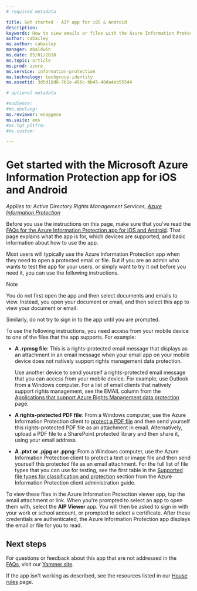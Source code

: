 ```yaml
---
# required metadata

title: Get started - AIP app for iOS & Android
description:
keywords: How to view emails or files with the Azure Information Protection app for iOS and Android
author: cabailey
ms.author: cabailey
manager: mbaldwin
ms.date: 05/01/2018
ms.topic: article
ms.prod: azure
ms.service: information-protection
ms.technology: techgroup-identity
ms.assetid: 3d5d18d8-7b2e-456c-bb45-48da4eb55544

# optional metadata

#audience:
#ms.devlang:
ms.reviewer: esaggese
ms.suite: ems
#ms.tgt_pltfrm:
#ms.custom:

---
```


# Get started with the Microsoft Azure Information Protection app for iOS and Android

*Applies to: Active Directory Rights Management Services, [Azure Information Protection](https://azure.microsoft.com/pricing/details/information-protection)*

Before you use the instructions on this page, make sure that you've read the [FAQs for the Azure Information Protection app for iOS and Android](mobile-app-faq.md). That page explains what the app is for, which devices are supported, and basic information about how to use the app.

Most users will typically use the Azure Information Protection app when they need to open a protected email or file. But if you are an admin who wants to test the app for your users, or simply want to try it out before you need it, you can use the following instructions.

> [!NOTE]
> You do not first open the app and then select documents and emails to view. Instead, you open your document or email, and then select this app to view your document or email.
>
> Similarly, do not try to sign in to the app until you are prompted.

To use the following instructions, you need access from your mobile device to one of the files that the app supports. For example:

- **A .rpmsg file**: This is a rights-protected email message that displays as an attachment in an email message when your email app on your mobile device does not natively support rights management data protection. 
    
    Use another device to send yourself a rights-protected email message that you can access from your mobile device. For example, use Outlook from a Windows computer. For a list of email clients that natively support rights management, see the EMAIL column from the [Applications that support Azure Rights Management data protection](../get-started/requirements-applications.md) page.

- **A rights-protected PDF file**: From a Windows computer, use the Azure Information Protection client to [protect a PDF file](client-classify-protect.md) and then send yourself this rights-protected PDF file as an attachment in email. Alternatively, upload a PDF file to a SharePoint protected library and then share it, using your email address.

- **A .ptxt or .pjpg or .ppng**: From a Windows computer, use the Azure Information Protection client to protect a text or image file and then send yourself this protected file as an email attachment. For the full list of file types that you can use for testing, see the first table in the [Supported file types for classification and protection](client-admin-guide-file-types.md#supported-file-types-for-classification-and-protection) section from the Azure Information Protection client administration guide. 

To view these files in the Azure Information Protection viewer app, tap the email attachment or link. When you're prompted to select an app to open them with, select the **AIP Viewer** app. You will then be asked to sign in with your work or school account, or prompted to select a certificate. After these credentials are authenticated, the Azure Information Protection app displays the email or file for you to read.

## Next steps

For questions or feedback about this app that are not addressed in the [FAQs](mobile-app-faq.md), visit our [Yammer site](https://www.yammer.com/AskIPTeam).

If the app isn't working as described, see the resources listed in our [House rules](../house-rules.md) page.
